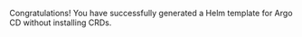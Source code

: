 Congratulations! You have successfully generated a Helm template for Argo CD without installing CRDs.
